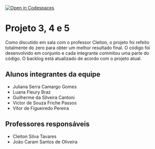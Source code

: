 [![Open in Codespaces](https://classroom.github.com/assets/launch-codespace-7f7980b617ed060a017424585567c406b6ee15c891e84e1186181d67ecf80aa0.svg)](https://classroom.github.com/open-in-codespaces?assignment_repo_id=10825203)
# Projeto 3, 4 e 5
Como discutido em sala com o professor Cleiton, o projeto foi refeito totalmente do zero para obter um melhor resultado final. O código foi desenvolvido em conjunto e cada integrante commitou uma parte do código. 
O backlog está atualizado de acordo com o projeto atual. 

	 

  
## Alunos integrantes da equipe

* Juliana Serra Camargo Gomes
* Luana Fleury Braz
* Guilherme da Silveira Cantoni
* Victor de Souza Friche Passos
* Vítor de Figueiredo Pereira

## Professores responsáveis

* Cleiton Silva Tavares
* João Caram Santos de Oliveira

